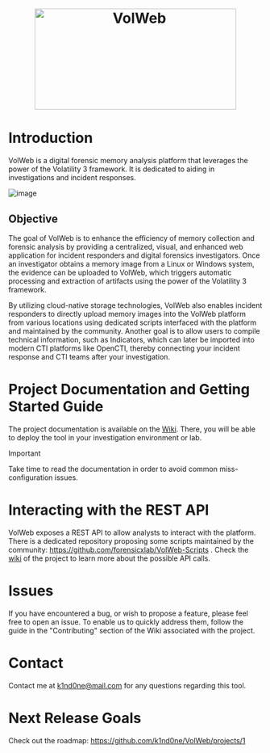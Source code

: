 <h1 align="center">
  <img src="https://github.com/k1nd0ne/VolWeb/assets/27780432/2c4cec14-b73c-4264-9936-215ca23a55d8" width="400" height="200" alt="VolWeb">
</h1>


# Introduction

VolWeb is a digital forensic memory analysis platform that leverages the power of the Volatility 3 framework. It is dedicated to aiding in investigations and incident responses.

![image](https://github.com/k1nd0ne/VolWeb/assets/27780432/691f1717-6c37-4147-9cac-e1a52aa2d1d0)

## Objective

The goal of VolWeb is to enhance the efficiency of memory collection and forensic analysis by providing a centralized, visual, and enhanced web application for incident responders and digital forensics investigators.
Once an investigator obtains a memory image from a Linux or Windows system, the evidence can be uploaded to VolWeb, which triggers automatic processing and extraction of artifacts using the power of the Volatility 3 framework.

By utilizing cloud-native storage technologies, VolWeb also enables incident responders to directly upload memory images into the VolWeb platform from various locations using dedicated scripts interfaced with the platform and maintained by the community. Another goal is to allow users to compile technical information, such as Indicators, which can later be imported into modern CTI platforms like OpenCTI, thereby connecting your incident response and CTI teams after your investigation.

# Project Documentation and Getting Started Guide

The project documentation is available on the <a href="https://github.com/k1nd0ne/VolWeb/wiki/VolWeb-Documentation">Wiki</a>. There, you will be able to deploy the tool in your investigation environment or lab.

>[!IMPORTANT]
> Take time to read the documentation in order to avoid common miss-configuration issues.


# Interacting with the REST API

VolWeb exposes a REST API to allow analysts to interact with the platform. There is a dedicated repository proposing some scripts maintained by the community: https://github.com/forensicxlab/VolWeb-Scripts .
Check the [wiki](https://github.com/k1nd0ne/VolWeb/wiki/VolWeb-%E2%80%90-REST-API) of the project to learn more about the possible API calls.

# Issues

If you have encountered a bug, or wish to propose a feature, please feel free to open an issue. To enable us to quickly address them, follow the guide in the "Contributing" section of the Wiki associated with the project.

# Contact

Contact me at k1nd0ne@mail.com for any questions regarding this tool.

# Next Release Goals

Check out the roadmap: https://github.com/k1nd0ne/VolWeb/projects/1
